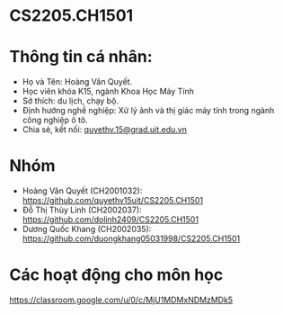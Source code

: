 # CS2205.CH1501

# Thông tin cá nhân:
 - Họ và Tên: Hoàng Văn Quyết. 
 - Học viên khóa K15, ngành Khoa Học Máy Tính
 - Sở thích: du lịch, chạy bộ.
 - Định hướng nghề nghiệp: Xử lý ảnh và thị giác máy tính trong ngành công nghiệp ô tô.
 - Chia sẻ, kết nối: quyethv.15@grad.uit.edu.vn

# Nhóm
 - Hoàng Văn Quyết (CH2001032): https://github.com/quyethv15uit/CS2205.CH1501
 - Đỗ Thị Thùy Linh (CH2002037): https://github.com/dolinh2409/CS2205.CH1501
 - Dương Quốc Khang (CH2002035): https://github.com/duongkhang05031998/CS2205.CH1501

# Các hoạt động cho môn học 
https://classroom.google.com/u/0/c/MjU1MDMxNDMzMDk5
